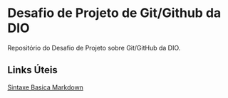 # Desafio de Projeto de Git/Github da DIO

Repositório do Desafio de Projeto sobre Git/GitHub da DIO.

## Links Úteis
[Sintaxe Basica Markdown](https://www.markdownguide.org/basic-syntax/)
